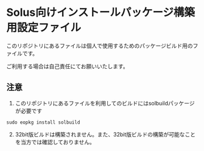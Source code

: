 # Solus向けインストールパッケージ構築用設定ファイル
 
このリポジトリにあるファイルは個人で使用するためのパッケージビルド用のファイルです。
 
ご利用する場合は自己責任にてお願いいたします。
 
## 注意
1. このリポジトリにあるファイルを利用してのビルドにはsolbuildパッケージが必要です

~~~
sudo eopkg install solbuild
~~~

2. 32bit版ビルドは構築されません。また、32bit版ビルドの構築が可能なことを当方では確認しておりません。
